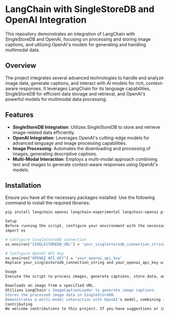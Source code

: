 # LangChain with SingleStoreDB and OpenAI Integration

This repository demonstrates an integration of LangChain with SingleStoreDB and OpenAI, focusing on processing and storing image captions, and utilizing OpenAI's models for generating and handling multimodal data.

## Overview

The project integrates several advanced technologies to handle and analyze image data, generate captions, and interact with AI models for rich, context-aware responses. It leverages LangChain for its language capabilities, SingleStoreDB for efficient data storage and retrieval, and OpenAI's powerful models for multimodal data processing.

## Features

- **SingleStoreDB Integration**: Utilizes SingleStoreDB to store and retrieve image-related data efficiently.
- **OpenAI Integration**: Leverages OpenAI's cutting-edge models for advanced language and image processing capabilities.
- **Image Processing**: Automates the downloading and processing of images, generating descriptive captions.
- **Multi-Modal Interaction**: Employs a multi-modal approach combining text and images to generate context-aware responses using OpenAI's models.

## Installation

Ensure you have all the necessary packages installed. Use the following command to install the required libraries:

```bash
pip install langchain openai langchain-experimental langchain-openai pillow open_clip_torch torch matplotlib transformers --quiet

Setup
Before running the script, configure your environment with the necessary credentials:
import os

# Configure SingleStoreDB connection
os.environ["SINGLESTOREDB_URL"] = 'your_singlestoredb_connection_string'

# Configure OpenAI API key
os.environ["OPENAI_API_KEY"] = 'your_openai_api_key'
Replace your_singlestoredb_connection_string and your_openai_api_key with your actual SingleStoreDB connection details and OpenAI API key, respectively.

Usage
Execute the script to process images, generate captions, store data, and interact with the OpenAI model. The script performs the following operations:

Downloads an image from a specified URL.
Utilizes LangChain's ImageCaptionLoader to generate image captions.
Stores the processed image data in SingleStoreDB.
Demonstrates a multi-modal interaction with OpenAI's model, combining image data and text queries.
Contributing
We welcome contributions to this project. If you have suggestions or improvements, please fork the repository and submit a pull request with your changes.
